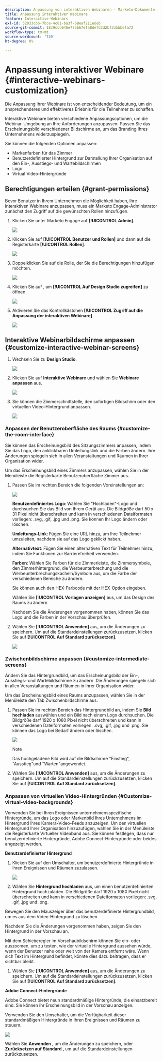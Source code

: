 ```yaml
---
description: Anpassung von interaktiven Webinaren - Marketo-Dokumente - Produktdokumentation
title: Anpassung interaktiver Webinare
feature: Interactive Webinars
exl-id: 52933cb6-7bce-4c81-ba3f-68eaf211e8eb
source-git-commit: 1839ccb646e775b67efa8de7d2d2bf3dbbbefa72
workflow-type: tm+mt
source-wordcount: '740'
ht-degree: 0%

---
```


# Anpassung interaktiver Webinare {#interactive-webinars-customization}

Die Anpassung Ihrer Webinare ist von entscheidender Bedeutung, um ein ansprechenderes und effektiveres Erlebnis für die Teilnehmer zu schaffen.

Interaktive Webinare bieten verschiedene Anpassungsoptionen, um die Webinar-Umgebung an Ihre Anforderungen anzupassen. Passen Sie das Erscheinungsbild verschiedener Bildschirme an, um das Branding Ihres Unternehmens widerzuspiegeln.

Sie können die folgenden Optionen anpassen:

* Markenfarben für das Zimmer
* Benutzerdefinierter Hintergrund zur Darstellung Ihrer Organisation auf den Ein-, Ausstiegs- und Wartebildschirmen
* Logo
* Virtual Video-Hintergründe

## Berechtigungen erteilen {#grant-permissions}

Bevor Benutzer in Ihrem Unternehmen die Möglichkeit haben, Ihre interaktiven Webinare anzupassen, muss ein Marketo Engage-Administrator zunächst den Zugriff auf die gewünschten Rollen hinzufügen.

1. Klicken Sie unter Marketo Engage auf **[!UICONTROL Admin]**.

   ![](assets/interactive-webinars-customization-1.png)

1. Klicken Sie auf **[!UICONTROL Benutzer und Rollen]** und dann auf die Registerkarte **[!UICONTROL Rollen]**.

   ![](assets/interactive-webinars-customization-2.png)

1. Doppelklicken Sie auf die Rolle, der Sie die Berechtigungen hinzufügen möchten.

   ![](assets/interactive-webinars-customization-3.png)

1. Klicken Sie auf , um **[!UICONTROL Auf Design Studio zugreifen]** zu öffnen.

   ![](assets/interactive-webinars-customization-4.png)

1. Aktivieren Sie das Kontrollkästchen **[!UICONTROL Zugriff auf die Anpassung der interaktiven Webinare]** .

   ![](assets/interactive-webinars-customization-5.png)

## Interaktive Webinarbildschirme anpassen {#customize-interactive-webinar-screens}

1. Wechseln Sie zu **Design Studio**.

   ![](assets/interactive-webinars-customization-6.png)

1. Klicken Sie auf **Interaktive Webinare** und wählen Sie **Webinare anpassen** aus.

   ![](assets/interactive-webinars-customization-7.png)

1. Sie können die Zimmerschnittstelle, den sofortigen Bildschirm oder den virtuellen Video-Hintergrund anpassen.

   ![](assets/interactive-webinars-customization-8.png)

### Anpassen der Benutzeroberfläche des Raums {#customize-the-room-interface}

Sie können das Erscheinungsbild des Sitzungszimmers anpassen, indem Sie das Logo, den anklickbaren Umleitungslink und die Farben ändern. Ihre Änderungen spiegeln sich in allen Veranstaltungen und Räumen in Ihrer Organisation wider.

Um das Erscheinungsbild eines Zimmers anzupassen, wählen Sie in der Menüleiste die Registerkarte Benutzeroberfläche Zimmer aus.

1. Passen Sie im rechten Bereich die folgenden Voreinstellungen an:

   ![](assets/interactive-webinars-customization-9.png)

   **Benutzerdefiniertes Logo**: Wählen Sie &quot;Hochladen&quot;-Logo und durchsuchen Sie das Bild von Ihrem Gerät aus. Die Bildgröße darf 50 x 31 Pixel nicht überschreiten und kann in verschiedenen Dateiformaten vorliegen: .svg, .gif, .jpg und .png. Sie können Ihr Logo ändern oder löschen.

   **Umleitungs-Link**: Fügen Sie eine URL hinzu, um Ihre Teilnehmer umzuleiten, nachdem sie auf das Logo geklickt haben.

   **Alternativtext**: Fügen Sie einen alternativen Text für Teilnehmer hinzu, indem Sie Funktionen zur Barrierefreiheit verwenden.

   **Farben**: Wählen Sie Farben für die Zimmerleiste, die Zimmersymbole, den Zimmerhintergrund, die Werbeunterbrechung und die Werbeunterbrechungskacheln/Symbole aus, um die Farbe der verschiedenen Bereiche zu ändern.

   Sie können auch den HEX-Farbcode mit der HEX-Option eingeben.

   Wählen Sie **[!UICONTROL Vorlagen anzeigen]** aus, um das Design des Raums zu ändern.

   Nachdem Sie die Änderungen vorgenommen haben, können Sie das Logo und die Farben in der Vorschau überprüfen.

1. Wählen Sie **[!UICONTROL Anwenden]** aus, um die Änderungen zu speichern. Um auf die Standardeinstellungen zurückzusetzen, klicken Sie auf **[!UICONTROL Auf Standard zurücksetzen]**.

   ![](assets/interactive-webinars-customization-10.png)

### Zwischenbildschirme anpassen {#customize-intermediate-screens}

Ändern Sie das Hintergrundbild, um das Erscheinungsbild der Ein-, Ausstiegs- und Wartebildschirme zu ändern. Die Änderungen spiegeln sich in allen Veranstaltungen und Räumen in Ihrer Organisation wider.

Um das Erscheinungsbild eines Raums anzupassen, wählen Sie in der Menüleiste den Tab Zwischenbildschirme aus.

1. Passen Sie im rechten Bereich das Hintergrundbild an, indem Sie **Bild hochladen** auswählen und ein Bild nach einem Logo durchsuchen. Die Bildgröße darf 1920 x 1080 Pixel nicht überschreiten und kann in verschiedenen Dateiformaten vorliegen: .svg, .gif, .jpg und .png. Sie können das Logo bei Bedarf ändern oder löschen.

   ![](assets/interactive-webinars-customization-11.png)

   >[!NOTE]
   >
   >Das hochgeladene Bild wird auf die Bildschirme &quot;Einstieg&quot;, &quot;Ausstieg&quot;und &quot;Warten&quot;angewendet.

1. Wählen Sie **[!UICONTROL Anwenden]** aus, um die Änderungen zu speichern. Um auf die Standardeinstellungen zurückzusetzen, klicken Sie auf **[!UICONTROL Auf Standard zurücksetzen]**.

### Anpassen von virtuellen Video-Hintergründen {#Customize-virtual-video-backgrounds}

Verwenden Sie bei Ihren Ereignissen unternehmensspezifische Hintergründe, um das Logo oder Markenbild Ihres Unternehmens im Hintergrund Ihres Kamera-Video-Feeds anzuzeigen. Um den virtuellen Hintergrund Ihrer Organisation hinzuzufügen, wählen Sie in der Menüleiste die Registerkarte Virtueller Videoband aus. Sie können festlegen, dass nur benutzerdefinierte Hintergründe, Adobe Connect-Hintergründe oder beides angezeigt werden.

**Benutzerdefinierter Hintergrund**

1. Klicken Sie auf den Umschalter, um benutzerdefinierte Hintergründe in Ihren Ereignissen und Räumen zuzulassen.

   ![](assets/interactive-webinars-customization-12.png)

1. Wählen Sie **Hintergrund hochladen** aus, um einen benutzerdefinierten Hintergrund hochzuladen. Die Bildgröße darf 1920 x 1080 Pixel nicht überschreiten und kann in verschiedenen Dateiformaten vorliegen: .svg, .gif, .jpg und .png.

Bewegen Sie den Mauszeiger über das benutzerdefinierte Hintergrundbild, um es aus dem Video-Hintergrund zu löschen.

Nachdem Sie die Änderungen vorgenommen haben, zeigen Sie den Hintergrund in der Vorschau an.

Mit dem Schieberegler im Vorschaubildschirm können Sie ein- oder auszoomen, um zu testen, wie der virtuelle Hintergrund aussehen würde, wenn der Benutzer nahe oder weit von der Kamera entfernt wäre. Wenn sich Text im Hintergrund befindet, könnte dies dazu beitragen, dass er sichtbar bleibt.

1. Wählen Sie **[!UICONTROL Anwenden]** aus, um die Änderungen zu speichern. Um auf die Standardeinstellungen zurückzusetzen, klicken Sie auf **[!UICONTROL Auf Standard zurücksetzen]**.

**Adobe Connect-Hintergründe**

Adobe Connect bietet neun standardmäßige Hintergründe, die einsatzbereit sind. Sie können ihr Erscheinungsbild in der Vorschau anzeigen.

Verwenden Sie den Umschalter, um die Verfügbarkeit dieser standardmäßigen Hintergründe in Ihren Ereignissen und Räumen zu steuern.

![](assets/interactive-webinars-customization-13.png)

Wählen Sie **Anwenden** , um die Änderungen zu speichern, oder **Zurücksetzen auf Standard** , um auf die Standardeinstellungen zurückzusetzen.
